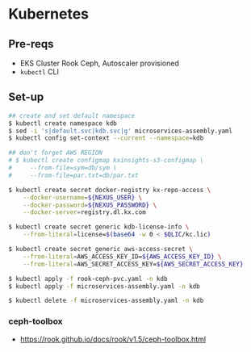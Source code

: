 # Kubernetes

## Pre-reqs
* EKS Cluster Rook Ceph, Autoscaler provisioned
* `kubectl` CLI


## Set-up
```bash
## create and set default namespace
$ kubectl create namespace kdb
$ sed -i 's|default.svc|kdb.svc|g' microservices-assembly.yaml
$ kubectl config set-context --current --namespace=kdb
```

```bash
## don't forget AWS REGION
# $ kubectl create configmap kxinsights-s3-configmap \
#     --from-file=sym=db/sym \
#     --from-file=par.txt=db/par.txt
```

```bash
$ kubectl create secret docker-registry kx-repo-access \
    --docker-username=${NEXUS_USER} \
    --docker-password=${NEXUS_PASSWORD} \
    --docker-server=registry.dl.kx.com
```

```bash
$ kubectl create secret generic kdb-license-info \
    --from-literal=license=$(base64 -w 0 < $QLIC/kc.lic)
```

```bash
$ kubectl create secret generic aws-access-secret \
    --from-literal=AWS_ACCESS_KEY_ID=${AWS_ACCESS_KEY_ID} \
    --from-literal=AWS_SECRET_ACCESS_KEY=${AWS_SECRET_ACCESS_KEY}
```    

```bash
$ kubectl apply -f rook-ceph-pvc.yaml -n kdb
$ kubectl apply -f microservices-assembly.yaml -n kdb
```


```bash
$ kubectl delete -f microservices-assembly.yaml -n kdb
```
### ceph-toolbox
* https://rook.github.io/docs/rook/v1.5/ceph-toolbox.html
